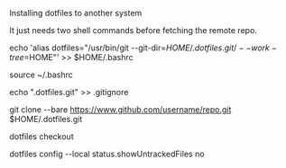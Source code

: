 Installing dotfiles to another system

It just needs two shell commands before fetching the remote repo.

echo 'alias dotfiles="/usr/bin/git --git-dir=$HOME/.dotfiles.git/ --work-tree=$HOME"' >> $HOME/.bashrc


source ~/.bashrc


echo ".dotfiles.git" >> .gitignore



git clone --bare https://www.github.com/username/repo.git $HOME/.dotfiles.git



dotfiles checkout



dotfiles config --local status.showUntrackedFiles no
